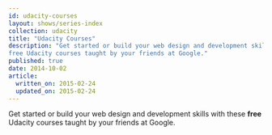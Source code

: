 ```yaml
---
id: udacity-courses
layout: shows/series-index
collection: udacity
title: "Udacity Courses"
description: "Get started or build your web design and development skills with these
free Udacity courses taught by your friends at Google."
published: true
date: 2014-10-02
article:
  written_on: 2015-02-24
  updated_on: 2015-02-24
---
```


Get started or build your web design and development skills with these
**free** Udacity courses taught by your friends at Google.
